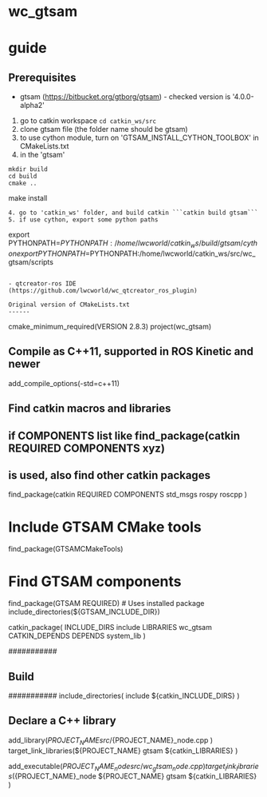 # wc_gtsam
guide
===================================================
Prerequisites
------
- gtsam (https://bitbucket.org/gtborg/gtsam) - checked version is '4.0.0-alpha2' 
1. go to catkin workspace ```cd catkin_ws/src```
2. clone gtsam file (the folder name should be gtsam)
3. to use cython module, turn on 'GTSAM_INSTALL_CYTHON_TOOLBOX' in CMakeLists.txt
3. in the 'gtsam'
```
mkdir build
cd build
cmake ..
```
make install
```
4. go to 'catkin_ws' folder, and build catkin ```catkin build gtsam```
5. if use cython, export some python paths
```
export PYTHONPATH=$PYTHONPATH:/home/lwcworld/catkin_ws/build/gtsam/cython
export PYTHONPATH=$PYTHONPATH:/home/lwcworld/catkin_ws/src/wc_gtsam/scripts
```

- qtcreator-ros IDE (https://github.com/lwcworld/wc_qtcreator_ros_plugin)

Original version of CMakeLists.txt
------
```
cmake_minimum_required(VERSION 2.8.3)
project(wc_gtsam)

## Compile as C++11, supported in ROS Kinetic and newer
add_compile_options(-std=c++11)

## Find catkin macros and libraries
## if COMPONENTS list like find_package(catkin REQUIRED COMPONENTS xyz)
## is used, also find other catkin packages
find_package(catkin REQUIRED COMPONENTS
  std_msgs rospy roscpp
)

# Include GTSAM CMake tools
find_package(GTSAMCMakeTools)

# Find GTSAM components
find_package(GTSAM REQUIRED) # Uses installed package
include_directories(${GTSAM_INCLUDE_DIR})

catkin_package(
  INCLUDE_DIRS include
  LIBRARIES wc_gtsam
  CATKIN_DEPENDS
  DEPENDS system_lib
)

###########
## Build ##
###########
include_directories(
  include
  ${catkin_INCLUDE_DIRS}
)

## Declare a C++ library
add_library(${PROJECT_NAME}
  src/${PROJECT_NAME}_node.cpp
)
target_link_libraries(${PROJECT_NAME}
  gtsam
  ${catkin_LIBRARIES}
)

add_executable(${PROJECT_NAME}_node src/wc_gtsam_node.cpp)
target_link_libraries(${PROJECT_NAME}_node
  ${PROJECT_NAME}
  gtsam
  ${catkin_LIBRARIES}
)
```
